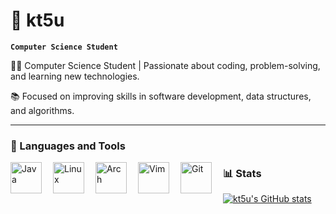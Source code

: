 # 💠 kt5u
**`Computer Science Student`**

👨‍💻 Computer Science Student | Passionate about coding, problem-solving, and learning new technologies.

📚 Focused on improving skills in software development, data structures, and algorithms.

---

### 🧰 Languages and Tools

<img align="left" alt="Java" width="50px" style="padding-right:15px;" src="https://cdn.jsdelivr.net/gh/devicons/devicon/icons/java/java-original.svg"/>
<img align="left" alt="Linux" width="50px" style="padding-right:15px;" src="https://cdn.jsdelivr.net/gh/devicons/devicon@latest/icons/linux/linux-original.svg" />
<img align="left" alt="Arch" width="50px" style="padding-right:15px;" src="https://cdn.jsdelivr.net/gh/devicons/devicon@latest/icons/archlinux/archlinux-original.svg" />
<img align="left" alt="Vim" width="50px" style="padding-right:15px;" src="https://cdn.jsdelivr.net/gh/devicons/devicon@latest/icons/vim/vim-original.svg" />
<img align="left" alt="Git" width="50px" style="padding-right:15px;" src="https://cdn.jsdelivr.net/gh/devicons/devicon@latest/icons/git/git-plain.svg" />



### 📊 Stats





[![kt5u's GitHub stats](https://github-readme-stats.vercel.app/api?username=kt5u&show_icons=true&theme=transparent&)](https://github.com/kt5u/github-readme-stats)

<!-- ![GitHub Streak](https://streak-stats.demolab.com?user=kt5u&theme=transparent&border_radius=4.5) -->
